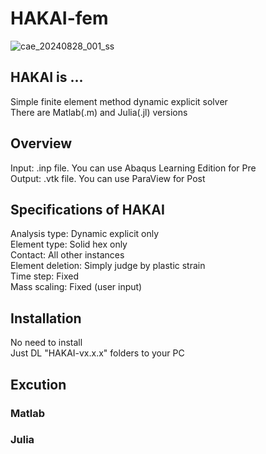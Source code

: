 # HAKAI-fem

![cae_20240828_001_ss](https://github.com/user-attachments/assets/bb749479-2e07-4cfb-8251-5dac315f9dfa)


## HAKAI is ...  
Simple finite element method dynamic explicit solver  
There are Matlab(.m) and Julia(.jl) versions  

## Overview  
Input: .inp file. You can use Abaqus Learning Edition for Pre  
Output: .vtk file. You can use ParaView for Post  
  
## Specifications of HAKAI  
Analysis type: Dynamic explicit only  
Element type: Solid hex only  
Contact: All other instances  
Element deletion: Simply judge by plastic strain  
Time step: Fixed  
Mass scaling: Fixed (user input)  
  
## Installation  
No need to install  
Just DL "HAKAI-vx.x.x" folders to your PC  
  
## Excution  
### Matlab
### Julia

